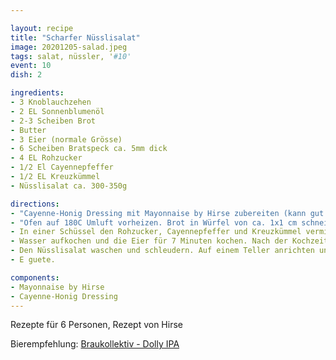```yaml
---

layout: recipe
title: "Scharfer Nüsslisalat"
image: 20201205-salad.jpeg
tags: salat, nüssler, '#10'
event: 10
dish: 2

ingredients:
- 3 Knoblauchzehen
- 2 EL Sonnenblumenöl
- 2-3 Scheiben Brot
- Butter
- 3 Eier (normale Grösse)
- 6 Scheiben Bratspeck ca. 5mm dick
- 4 EL Rohzucker
- 1/2 El Cayennepfeffer
- 1/2 EL Kreuzkümmel
- Nüsslisalat ca. 300-350g

directions:
- "Cayenne-Honig Dressing mit Mayonnaise by Hirse zubereiten (kann gut im Voraus vorbereitet und im Kühlschrank gelagert werden)."
- "Ofen auf 180C Umluft vorheizen. Brot in Würfel von ca. 1x1 cm schneiden. Knoblauch in feine Würfel schneiden. In einer Bratpfanne das Sonnenblumenöl aufheizen und den Knoblauch darin goldbraun frittieren. Den Knoblauch rausfischen und nun die Brotwürfel in das Öl geben und darin schwenken. Hitze sofort reduzieren (anbrenngefahr). Sobald das Öl grösstenteils aufgesogen wurde die Croutons in den Ofen geben und langsam knusprig backen lassen (ca. 7-8 min, bei Bedarf in der Hälfte wenden). Anschliessend mit Salz und Pfeffer würzen. Beides kann gut nach dem Abkühlen in einem Luftdichten behälter aufbewahrt werden."
- In einer Schüssel den Rohzucker, Cayennepfeffer und Kreuzkümmel vermischen und auf einem Backbleck die Speckstreifen damit grosszügig bedecken. Für zirka 6 Minuten in den Ofen geben bis der Belag caramelisiert wurde und der Speck eine schöne Farbe angenommen hat. 
- Wasser aufkochen und die Eier für 7 Minuten kochen. Nach der Kochzeit die Pfanne vom Herd nehmen und die Eier in kaltem Wasser für 2 Minuten ruhen lassen. So behalten sie im innern noch eine leichte Wärme und das Eigelb ist zur Hälfte noch flüssig.
- Den Nüsslisalat waschen und schleudern. Auf einem Teller anrichten und mit der Sauce beträufeln. Den Speck in Streifen schneiden und mit den Croutons und dem Knoblauch darüber geben. Das Ei halbieren und dazu geben (ev. mit Paprika oder Cayennepfeffer dekorieren).
- E guete.

components:
- Mayonnaise by Hirse
- Cayenne-Honig Dressing
---
```


Rezepte für 6 Personen, Rezept von Hirse

Bierempfehlung: [Braukollektiv - Dolly IPA](https://www.braukollektiv.com/dolly)
